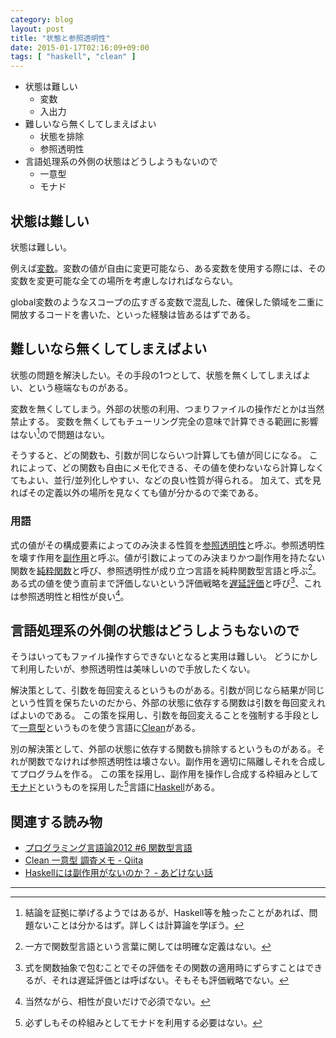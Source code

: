 ```yaml
---
category: blog
layout: post
title: "状態と参照透明性"
date: 2015-01-17T02:16:09+09:00
tags: [ "haskell", "clean" ]
---
```


-   状態は難しい
    -   変数
    -   入出力
-   難しいなら無くしてしまえばよい
    -   状態を排除
    -   参照透明性
-   言語処理系の外側の状態はどうしようもないので
    -   一意型
    -   モナド

<!-- more -->

## 状態は難しい
状態は難しい。

例えば[変数](http://ja.wikipedia.org/wiki/%E5%A4%89%E6%95%B0_%28%E3%83%97%E3%83%AD%E3%82%B0%E3%83%A9%E3%83%9F%E3%83%B3%E3%82%B0%29)。変数の値が自由に変更可能なら、ある変数を使用する際には、その変数を変更可能な全ての場所を考慮しなければならない。

global変数のようなスコープの広すぎる変数で混乱した、確保した領域を二重に開放するコードを書いた、といった経験は皆あるはずである。

## 難しいなら無くしてしまえばよい
状態の問題を解決したい。その手段の1つとして、状態を無くしてしまえばよい、という極端なものがある。

変数を無くしてしまう。外部の状態の利用、つまりファイルの操作だとかは当然禁止する。
変数を無くしてもチューリング完全の意味で計算できる範囲に影響はない[^1]ので問題はない。

そうすると、どの関数も、引数が同じならいつ計算しても値が同じになる。
これによって、どの関数も自由にメモ化できる、その値を使わないなら計算しなくてもよい、並行/並列化しやすい、などの良い性質が得られる。
加えて、式を見ればその定義以外の場所を見なくても値が分かるので楽である。

### 用語
式の値がその構成要素によってのみ決まる性質を[参照透明性](http://ja.wikipedia.org/wiki/%E5%8F%82%E7%85%A7%E9%80%8F%E9%81%8E%E6%80%A7)と呼ぶ。参照透明性を壊す作用を[副作用](http://ja.wikipedia.org/wiki/%E5%89%AF%E4%BD%9C%E7%94%A8_%28%E3%83%97%E3%83%AD%E3%82%B0%E3%83%A9%E3%83%A0%29)と呼ぶ。値が引数によってのみ決まりかつ副作用を持たない関数を[純粋関数](http://en.wikipedia.org/wiki/Pure_function)と呼び、参照透明性が成り立つ言語を純粋関数型言語と呼ぶ[^2]。
ある式の値を使う直前まで評価しないという評価戦略を[遅延評価](http://ja.wikipedia.org/wiki/%E9%81%85%E5%BB%B6%E8%A9%95%E4%BE%A1)と呼び[^3]、これは参照透明性と相性が良い[^4]。

## 言語処理系の外側の状態はどうしようもないので
そうはいってもファイル操作すらできないとなると実用は難しい。
どうにかして利用したいが、参照透明性は美味しいので手放したくない。

解決策として、引数を毎回変えるというものがある。引数が同じなら結果が同じという性質を保ちたいのだから、外部の状態に依存する関数は引数を毎回変えればよいのである。
この策を採用し、引数を毎回変えることを強制する手段として[一意型](http://en.wikipedia.org/wiki/Uniqueness_type)というものを使う言語に[Clean](http://wiki.clean.cs.ru.nl/Clean)がある。

別の解決策として、外部の状態に依存する関数も排除するというものがある。それが関数でなければ参照透明性は壊さない。副作用を適切に隔離しそれを合成してプログラムを作る。
この策を採用し、副作用を操作し合成する枠組みとして[モナド](http://ja.wikipedia.org/wiki/%E3%83%A2%E3%83%8A%E3%83%89_%28%E3%83%97%E3%83%AD%E3%82%B0%E3%83%A9%E3%83%9F%E3%83%B3%E3%82%B0%29)というものを採用した[^5]言語に[Haskell](https://www.haskell.org/haskellwiki/Haskell)がある。


## 関連する読み物
-   [プログラミング言語論2012 #6 関数型言語](http://www2.gssm.otsuka.tsukuba.ac.jp/staff/kuno/lectures/12/2012-04-TopicsPL6.pdf)
-   [Clean 一意型 調査メモ - Qiita](http://qiita.com/7shi/items/ab3b819871d7b0710949)
-   [Haskellには副作用がないのか？ - あどけない話](http://d.hatena.ne.jp/kazu-yamamoto/20090627/1246135829)


---

[^1]: 結論を証拠に挙げるようではあるが、Haskell等を触ったことがあれば、問題ないことは分かるはず。詳しくは計算論を学ぼう。
[^2]: 一方で関数型言語という言葉に関しては明確な定義はない。
[^3]: 式を関数抽象で包むことでその評価をその関数の適用時にずらすことはできるが、それは遅延評価とは呼ばない。そもそも評価戦略でない。
[^4]: 当然ながら、相性が良いだけで必須でない。
[^5]: 必ずしもその枠組みとしてモナドを利用する必要はない。
